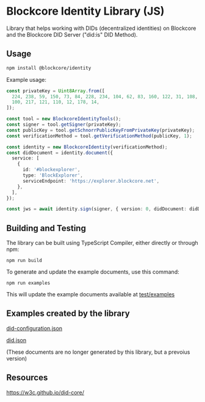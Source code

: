 # Blockcore Identity Library (JS)

Library that helps working with DIDs (decentralized identities) on Blockcore and the Blockcore DID Server ("did:is" DID Method).

## Usage

```sh
npm install @blockcore/identity
```

Example usage:

```ts
const privateKey = Uint8Array.from([
  224, 238, 59, 150, 73, 84, 228, 234, 104, 62, 83, 160, 122, 31, 108, 129, 74, 29, 104, 195, 192, 81, 158, 11, 167,
  100, 217, 121, 110, 12, 178, 14,
]);

const tool = new BlockcoreIdentityTools();
const signer = tool.getSigner(privateKey);
const publicKey = tool.getSchnorrPublicKeyFromPrivateKey(privateKey);
const verificationMethod = tool.getVerificationMethod(publicKey, 1);

const identity = new BlockcoreIdentity(verificationMethod);
const didDocument = identity.document({
  service: [
    {
      id: '#blockexplorer',
      type: 'BlockExplorer',
      serviceEndpoint: 'https://explorer.blockcore.net',
    },
  ],
});

const jws = await identity.sign(signer, { version: 0, didDocument: didDocument });
```

## Building and Testing

The library can be built using TypeScript Compiler, either directly or through npm:

```
npm run build
```

To generate and update the example documents, use this command:

```
npm run examples
```

This will update the example documents available at [test/examples](test/examples)

## Examples created by the library

[did-configuration.json](https://www.blockcore.net/.well-known/did-configuration.json)

[did.json](https://www.blockcore.net/.well-known/did.json)

(These documents are no longer generated by this library, but a prevoius version)

## Resources

https://w3c.github.io/did-core/
